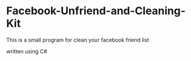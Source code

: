 # Facebook-Unfriend-and-Cleaning-Kit
This is a small program for clean your facebook friend list

written using C#

